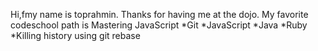 Hi,fmy name is toprahmin. Thanks for having me at the dojo. 
My favorite codeschool path is Mastering JavaScript
*Git
*JavaScript
*Java
*Ruby
*Killing history using git rebase

